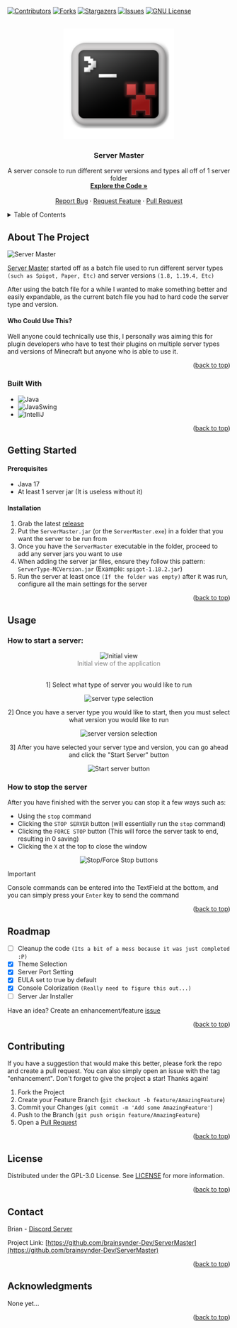 <a name="readme-top"></a>

[![Contributors][contributors-shield]][contributors-url]
[![Forks][forks-shield]][forks-url]
[![Stargazers][stars-shield]][stars-url]
[![Issues][issues-shield]][issues-url]
[![GNU License][license-shield]][license-url]


<br />
<div align="center">
  <a href="https://github.com/brainsynder-Dev/ServerMaster">
    <img src="https://github.com/brainsynder-Dev/ServerMaster/blob/master/src/main/resources/icon.png?raw=true" alt="Logo" width="250" height="250">
  </a>

<h3 align="center">Server Master</h3>

  <p align="center">
    A server console to run different server versions and types all off of 1 server folder
    <br />
    <a href="https://github.com/brainsynder-Dev/ServerMaster/tree/master/src/main/java/org/bsdevelopment/serverapp"><strong>Explore the Code »</strong></a>
    <br />
    <br />
    <a href="https://github.com/brainsynder-Dev/ServerMaster/issues">Report Bug</a>
    ·
    <a href="https://github.com/brainsynder-Dev/ServerMaster/issues">Request Feature</a>
    ·
    <a href="https://github.com/brainsynder-Dev/ServerMaster/pulls">Pull Request</a>
  </p>
</div>



<!-- TABLE OF CONTENTS -->
<details>
  <summary>Table of Contents</summary>
  <ol>
    <li>
      <a href="#about-the-project">About The Project</a>
      <ul>
        <li><a href="#built-with">Built With</a></li>
      </ul>
    </li>
    <li><a href="#getting-started">Getting Started</a></li>
    <li><a href="#usage">Usage</a></li>
    <li><a href="#roadmap">Roadmap</a></li>
    <li><a href="#contributing">Contributing</a></li>
    <li><a href="#license">License</a></li>
    <li><a href="#contact">Contact</a></li>
    <li><a href="#acknowledgments">Acknowledgments</a></li>
  </ol>
</details>



<!-- ABOUT THE PROJECT -->
## About The Project

![Server Master][product-screenshot]

[Server Master](https://github.com/brainsynder-Dev/ServerMaster/) started off as a batch file used to run different server types `(such as Spigot, Paper, Etc)` and server versions `(1.8, 1.19.4, Etc)`

After using the batch file for a while I wanted to make something better and easily expandable, as the current batch file you had to hard code the server type and version.

#### Who Could Use This?
Well anyone could technically use this, I personally was aiming this for plugin developers who have to test their plugins on multiple server types and versions of Minecraft but anyone who is able to use it.

<p align="right">(<a href="#readme-top">back to top</a>)</p>



### Built With

* ![Java][Java]
* ![JavaSwing][JavaSwing]
* ![IntelliJ][IntelliJ]

<p align="right">(<a href="#readme-top">back to top</a>)</p>



<!-- GETTING STARTED -->
## Getting Started

#### Prerequisites

* Java 17
* At least 1 server jar (It is useless without it)

#### Installation

1. Grab the latest [release](https://github.com/brainsynder-Dev/ServerMaster/releases)
2. Put the `ServerMaster.jar` (or the `ServerMaster.exe`) in a folder that you want the server to be run from
3. Once you have the `ServerMaster` executable in the folder, proceed to add any server jars you want to use
4. When adding the server jar files, ensure they follow this pattern: `ServerType-MCVersion.jar` (Example: `spigot-1.18.2.jar`)
5. Run the server at least once `(If the folder was empty)` after it was run, configure all the main settings for the server

<p align="right">(<a href="#readme-top">back to top</a>)</p>



<!-- USAGE EXAMPLES -->
## Usage

### How to start a server:
<div align="center">

<img src="https://i.imgur.com/z4vW8SQ.png" alt="Initial view" width="412" height="190">
<span style="color: gray"></br>Initial view of the application</span>
<br><br>

1] Select what type of server you would like to run

<img src="https://imgur.com/JddJsfH.png" alt="server type selection" width="412" height="190">

2] Once you have a server type you would like to start, then you must select what version you would like to run

<img src="https://imgur.com/AthKg9H.png" alt="server version selection" width="412" height="190">

3] After you have selected your server type and version, you can go ahead and click the "Start Server" button

<img src="https://i.imgur.com/LMQwP6P.png" alt="Start server button" width="312" height="190">
</div>

### How to stop the server
After you have finished with the server you can stop it a few ways such as:
- Using the `stop` command
- Clicking the `STOP SERVER` button (will essentially run the `stop` command)
- Clicking the `FORCE STOP` button (This will force the server task to end, resulting in 0 saving)
- Clicking the `X` at the top to close the window

<div align="center">
    <img src="https://i.imgur.com/zY7QdJE.png" alt="Stop/Force Stop buttons" width="400" height="100">
</div>

> [!IMPORTANT]
> Console commands can be entered into the TextField at the bottom, and you can simply press your `Enter` key to send the command 

<p align="right">(<a href="#readme-top">back to top</a>)</p>



<!-- ROADMAP -->
## Roadmap

- [ ] Cleanup the code `(Its a bit of a mess because it was just completed :P)`
- [x] Theme Selection
- [x] Server Port Setting
- [x] EULA set to true by default
- [x] Console Colorization `(Really need to figure this out...)`
- [ ] Server Jar Installer

Have an idea? Create an enhancement/feature [issue](https://github.com/github_username/repo_name/issues) 

<p align="right">(<a href="#readme-top">back to top</a>)</p>



<!-- CONTRIBUTING -->
## Contributing

If you have a suggestion that would make this better, please fork the repo and create a pull request. You can also simply open an issue with the tag "enhancement".
Don't forget to give the project a star! Thanks again!

1. Fork the Project
2. Create your Feature Branch (`git checkout -b feature/AmazingFeature`)
3. Commit your Changes (`git commit -m 'Add some AmazingFeature'`)
4. Push to the Branch (`git push origin feature/AmazingFeature`)
5. Open a [Pull Request](https://github.com/brainsynder-Dev/ServerMaster/pulls)

<p align="right">(<a href="#readme-top">back to top</a>)</p>



<!-- LICENSE -->
## License

Distributed under the GPL-3.0 License. See [LICENSE](https://github.com/brainsynder-Dev/ServerMaster/blob/master/LICENSE) for more information.

<p align="right">(<a href="#readme-top">back to top</a>)</p>



<!-- CONTACT -->
## Contact

Brian - [Discord Server](https://discord.bsdevelopment.org/)

Project Link: [https://github.com/brainsynder-Dev/ServerMaster](https://github.com/brainsynder-Dev/ServerMaster)

<p align="right">(<a href="#readme-top">back to top</a>)</p>



<!-- ACKNOWLEDGMENTS -->
## Acknowledgments

None yet...

<p align="right">(<a href="#readme-top">back to top</a>)</p>



<!-- MARKDOWN LINKS & IMAGES -->
<!-- https://www.markdownguide.org/basic-syntax/#reference-style-links -->
[contributors-shield]: https://img.shields.io/github/contributors/brainsynder-Dev/ServerMaster.svg?style=for-the-badge
[contributors-url]: https://github.com/brainsynder-Dev/ServerMaster/graphs/contributors
[forks-shield]: https://img.shields.io/github/forks/brainsynder-Dev/ServerMaster.svg?style=for-the-badge
[forks-url]: https://github.com/brainsynder-Dev/ServerMaster/network/members
[stars-shield]: https://img.shields.io/github/stars/brainsynder-Dev/ServerMaster.svg?style=for-the-badge
[stars-url]: https://github.com/brainsynder-Dev/ServerMaster/stargazers
[issues-shield]: https://img.shields.io/github/issues/brainsynder-Dev/ServerMaster.svg?style=for-the-badge
[issues-url]: https://github.com/brainsynder-Dev/ServerMaster/issues
[license-shield]: https://img.shields.io/github/license/brainsynder-Dev/ServerMaster.svg?style=for-the-badge
[license-url]: https://github.com/brainsynder-Dev/ServerMaster/blob/master/LICENSE
[product-screenshot]: https://i.imgur.com/39sflQ2.png

[IntelliJ]: https://img.shields.io/badge/IntelliJIDEA-000000.svg?style=for-the-badge&logo=intellij-idea&logoColor=white
[Java]: https://img.shields.io/badge/java-%23ED8B00.svg?style=for-the-badge&logo=openjdk&logoColor=white
[JavaSwing]: https://img.shields.io/badge/java%20swing-%239999FF.svg?style=for-the-badge&logoColor=white